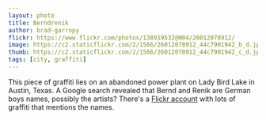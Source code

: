 ```yaml
---
layout: photo
title: Berndrenik
author: brad-garropy
flickr: https://www.flickr.com/photos/138919532@N04/26012078912/
image: https://c2.staticflickr.com/2/1566/26012078912_44c7901942_b_d.jpg
thumb: https://c2.staticflickr.com/2/1566/26012078912_44c7901942_c_d.jpg
tags: [city, graffiti]
---
```


This piece of graffiti lies on an abandoned power plant on Lady Bird Lake in Austin, Texas. A Google search revealed that Bernd and Renik are German boys names, possibly the artists? There's a [Flickr account](https://www.flickr.com/photos/quiet-silence/) with lots of graffiti that mentions the names.
